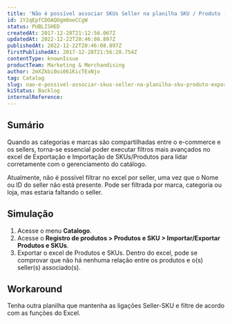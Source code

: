 ```yaml
---
title: 'Não é possível associar SKUs Seller na planilha SKU / Produto - Export / Import'
id: 1Y2qEpfCDOAQOgm0oeCCgW
status: PUBLISHED
createdAt: 2017-12-28T21:12:56.067Z
updatedAt: 2022-12-22T20:46:08.897Z
publishedAt: 2022-12-22T20:46:08.897Z
firstPublishedAt: 2017-12-28T21:56:28.754Z
contentType: knownIssue
productTeam: Marketing & Merchandising
author: 2mXZkbi0oi061KicTExNjo
tag: Catalog
slug: nao-e-possivel-associar-skus-seller-na-planilha-sku-produto-export-import
kiStatus: Backlog
internalReference: 
---
```


## Sumário

Quando as categorias e marcas são compartilhadas entre o e-commerce e os sellers, torna-se essencial poder executar filtros mais avançados no excel de Exportação e Importação de SKUs/Produtos para lidar corretamente com o gerenciamento do catálogo.

Atualmente, não é possível filtrar no excel por seller, uma vez que o Nome ou ID do seller não está presente. Pode ser filtrada por marca, categoria ou loja, mas estaria faltando o seller.


## Simulação

1. Acesse o menu __Catalogo__.
2. Acesse o __Registro de produtos > Produtos e SKU > Importar/Exportar Produtos e SKUs__.
3. Exportar o excel de Produtos e SKUs. Dentro do excel, pode se comprovar que não há nenhuma relação entre os produtos e o(s) seller(s) associado(s).


## Workaround

Tenha outra planilha que mantenha as ligações Seller-SKU e filtre de acordo com as funções do Excel.

